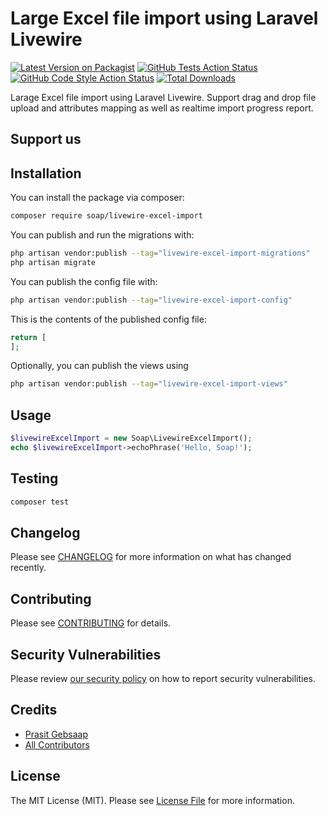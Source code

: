 # Large Excel file import using Laravel Livewire

[![Latest Version on Packagist](https://img.shields.io/packagist/v/soap/livewire-excel-import.svg?style=flat-square)](https://packagist.org/packages/soap/livewire-excel-import)
[![GitHub Tests Action Status](https://img.shields.io/github/actions/workflow/status/soap/livewire-excel-import/run-tests.yml?branch=main&label=tests&style=flat-square)](https://github.com/soap/livewire-excel-import/actions?query=workflow%3Arun-tests+branch%3Amain)
[![GitHub Code Style Action Status](https://img.shields.io/github/actions/workflow/status/soap/livewire-excel-import/fix-php-code-style-issues.yml?branch=main&label=code%20style&style=flat-square)](https://github.com/soap/livewire-excel-import/actions?query=workflow%3A"Fix+PHP+code+style+issues"+branch%3Amain)
[![Total Downloads](https://img.shields.io/packagist/dt/soap/livewire-excel-import.svg?style=flat-square)](https://packagist.org/packages/soap/livewire-excel-import)

Larage Excel file import using Laravel Livewire. Support drag and drop file upload and attributes mapping as well as realtime import progress report.

## Support us


## Installation

You can install the package via composer:

```bash
composer require soap/livewire-excel-import
```

You can publish and run the migrations with:

```bash
php artisan vendor:publish --tag="livewire-excel-import-migrations"
php artisan migrate
```

You can publish the config file with:

```bash
php artisan vendor:publish --tag="livewire-excel-import-config"
```

This is the contents of the published config file:

```php
return [
];
```

Optionally, you can publish the views using

```bash
php artisan vendor:publish --tag="livewire-excel-import-views"
```

## Usage

```php
$livewireExcelImport = new Soap\LivewireExcelImport();
echo $livewireExcelImport->echoPhrase('Hello, Soap!');
```

## Testing

```bash
composer test
```

## Changelog

Please see [CHANGELOG](CHANGELOG.md) for more information on what has changed recently.

## Contributing

Please see [CONTRIBUTING](CONTRIBUTING.md) for details.

## Security Vulnerabilities

Please review [our security policy](../../security/policy) on how to report security vulnerabilities.

## Credits

- [Prasit Gebsaap](https://github.com/soap)
- [All Contributors](../../contributors)

## License

The MIT License (MIT). Please see [License File](LICENSE.md) for more information.
